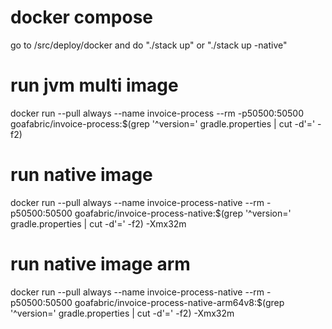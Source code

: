 # docker compose
go to /src/deploy/docker and do "./stack up" or "./stack up -native"

# run jvm multi image
docker run --pull always --name invoice-process --rm -p50500:50500 goafabric/invoice-process:$(grep '^version=' gradle.properties | cut -d'=' -f2)

# run native image
docker run --pull always --name invoice-process-native --rm -p50500:50500 goafabric/invoice-process-native:$(grep '^version=' gradle.properties | cut -d'=' -f2) -Xmx32m

# run native image arm
docker run --pull always --name invoice-process-native --rm -p50500:50500 goafabric/invoice-process-native-arm64v8:$(grep '^version=' gradle.properties | cut -d'=' -f2) -Xmx32m
